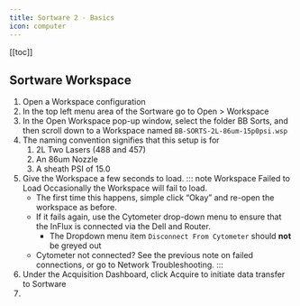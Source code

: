 ```yaml
---
title: Sortware 2 - Basics
icon: computer
---
```



[[toc]]

## Sortware Workspace

1.  Open a Workspace configuration
2.  In the top left menu area of the Sortware go to Open > Workspace
3.  In the Open Workspace pop-up window, select the folder BB Sorts, and then scroll down to a Workspace named `BB-SORTS-2L-86um-15p0psi.wsp` 
4.  The naming convention signifies that this setup is for 
    1.  2L Two Lasers (488 and 457)
    2.  An 86um Nozzle
    3.  A sheath PSI of 15.0
4.  Give the Workspace a few seconds to load. 
    ::: note Workspace Failed to Load
    Occasionally the Workspace will fail to load. 
    -   The first time this happens, simple click “Okay” and re-open the workspace as before. 
    -   If it fails again, use the Cytometer drop-down menu to ensure that the InFlux is connected via the Dell and Router. 
        -   The Dropdown menu item `Disconnect From Cytometer` should **not** be greyed out
    -   Cytometer not connected? See the previous note on failed connections, or go to Network Troubleshooting.
    ::: 
5.  Under the Acquisition Dashboard, click Acquire to initiate data transfer to Sortware
6.  